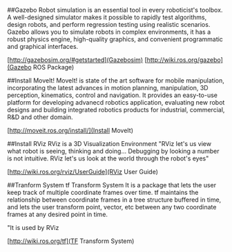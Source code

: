 
##Gazebo
Robot simulation is an essential tool in every roboticist's toolbox. A well-designed simulator makes it possible to rapidly test algorithms, design robots, and perform regression testing using realistic scenarios.
Gazebo allows you to simulate robots in complex environments, it has a robust physics engine, high-quality graphics, and convenient programmatic and graphical interfaces.

[http://gazebosim.org/#getstarted](Gazebosim)
[http://wiki.ros.org/gazebo](Gazebo ROS Package)

##Install MoveIt!
MoveIt! is state of the art software for mobile manipulation, incorporating the latest advances in motion planning, manipulation, 3D perception, kinematics, control and navigation.
It provides an easy-to-use platform for developing advanecd robotics application, evaluating new robot designs and building integrated robotics products for industrial, commercial, R&D and other domain.

[http://moveit.ros.org/install/](Install MoveIt)

##Install RViz
RViz is a 3D Visualization Environment
"RViz let's us view what robot is seeing, thinking and doing... Debugging by looking a number is not intuitive.
RViz let's us look at the world through the robot's eyes"

[http://wiki.ros.org/rviz/UserGuide](RViz User Guide)

##Tranform System
tf Transform System
It is a package that lets the user keep track of multiple coordinate frames over time.
tf maintains the relationship between coordinate frames in a tree structure buffered in time, and lets the user transform point, vector, etc between any two coordinate frames at any desired point in time.

"It is used by RViz

[http://wiki.ros.org/tf](TF Transform System)
